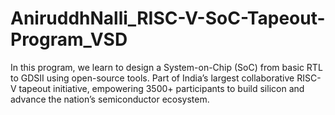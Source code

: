 # AniruddhNalli_RISC-V-SoC-Tapeout-Program_VSD
In this program, we learn to design a System-on-Chip (SoC) from basic RTL to GDSII using open-source tools. Part of India’s largest collaborative RISC-V tapeout initiative, empowering 3500+ participants to build silicon and advance the nation’s semiconductor ecosystem.

